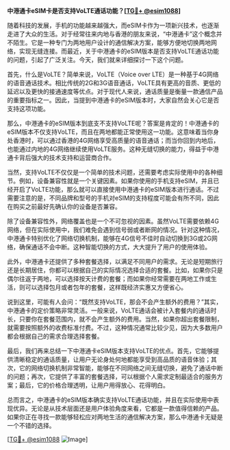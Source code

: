 **中港通卡eSIM卡是否支持VoLTE通话功能？[[TG💪+ @esim1088](https://t.me/s/esim1088)]**

随着科技的发展，手机的功能越来越强大，而eSIM卡作为一项新兴技术，也逐渐走进了大众的生活。对于经常往来内地与香港的朋友来说，“中港通卡”这个概念并不陌生。它是一种专门为两地用户设计的通信解决方案，能够方便地切换两地网络，实现无缝连接。而最近，关于中港通卡的eSIM版本是否支持VoLTE通话功能的问题，引起了广泛关注。今天，我们就来详细探讨一下这个问题。

首先，什么是VoLTE？简单来说，VoLTE（Voice over LTE）是一种基于4G网络的语音通话技术。相比传统的2G和3G语音通话，VoLTE具有更高的音质、更低的延迟以及更快的接通速度等优点。对于现代人来说，通话质量是衡量一款通信产品的重要指标之一。因此，当提到中港通卡的eSIM版本时，大家自然会关心它是否支持这项功能。

那么，中港通卡的eSIM版本到底支不支持VoLTE呢？答案是肯定的！中港通卡的eSIM版本不仅支持VoLTE，而且在两地都能正常使用这一功能。这意味着当你身处香港时，可以通过香港的4G网络享受高质量的语音通话；而当你回到内地后，也能通过内地的4G网络继续使用VoLTE服务。这种无缝切换的能力，得益于中港通卡背后强大的技术支持和运营商合作。

当然，支持VoLTE不仅仅是一个简单的技术问题，还需要考虑实际使用中的各种细节。例如，设备兼容性就是一个关键因素。如果你使用的手机支持eSIM，并且已经开启了VoLTE功能，那么就可以直接使用中港通卡的eSIM版本进行通话。不过需要注意的是，不同品牌和型号的手机对eSIM的支持程度可能会有所不同，因此在购买之前最好先确认你的设备是否兼容。

除了设备兼容性外，网络覆盖也是一个不可忽视的因素。虽然VoLTE需要依赖4G网络，但在实际使用中，我们难免会遇到信号弱或者断网的情况。针对这种情况，中港通卡特别优化了网络切换机制，能够在4G信号不佳时自动切换到3G或2G网络，确保通话不会中断。这种智能切换的方式，大大提升了用户的使用体验。

此外，中港通卡还提供了多种套餐选择，以满足不同用户的需求。无论是短期旅行还是长期居住，你都可以根据自己的实际情况选择合适的套餐。比如，如果你只是偶尔往返于两地，可以选择按天计费的套餐；而如果你经常需要在两地工作或生活，则可以选择包月或者包年的套餐，这样既经济实惠又方便省心。

说到这里，可能有人会问：“既然支持VoLTE，那会不会产生额外的费用？”其实，中港通卡的定价策略非常灵活。一般来说，VoLTE通话会被计入套餐内的通话时长，只要你在套餐范围内，就不会产生额外的费用。当然，如果你超出套餐限制，就需要按照额外的收费标准付费。不过，这种情况通常比较少见，因为大多数用户都会根据自己的需求合理选择套餐。

最后，我们再来总结一下中港通卡eSIM版本支持VoLTE的优点。首先，它能够提供清晰稳定的通话质量，让用户无论身处何地都能享受到高品质的语音体验；其次，它的网络切换机制非常智能，能够在不同网络之间无缝切换，避免了通话中断的问题；再次，它提供了丰富的套餐选择，可以根据个人需求定制最适合的服务方案；最后，它的价格合理透明，让用户用得放心、花得明白。

总而言之，中港通卡的eSIM版本确实支持VoLTE通话功能，并且在实际使用中表现优异。无论是从技术层面还是用户体验角度来看，它都是一款值得信赖的产品。如果你正在寻找一款能够轻松应对两地生活的通信解决方案，那么中港通卡无疑是一个不错的选择。

[[TG💪+ @esim1088](https://t.me/s/esim1088) ![Image](https://i.postimg.cc/4NQfJmqS/Snipaste-2025-05-13-00-14-12.png)]